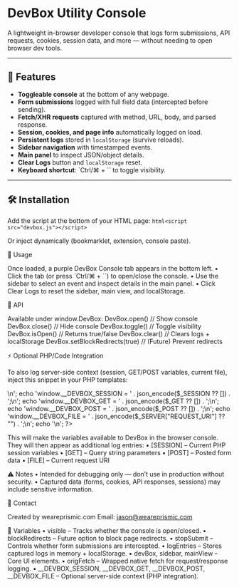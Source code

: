 # DevBox Utility Console

A lightweight in-browser developer console that logs form submissions, API requests, cookies, session data, and more — without needing to open browser dev tools.

---

## 🚀 Features
- **Toggleable console** at the bottom of any webpage.
- **Form submissions** logged with full field data (intercepted before sending).
- **Fetch/XHR requests** captured with method, URL, body, and parsed response.
- **Session, cookies, and page info** automatically logged on load.
- **Persistent logs** stored in `localStorage` (survive reloads).
- **Sidebar navigation** with timestamped events.
- **Main panel** to inspect JSON/object details.
- **Clear Logs** button and `localStorage` reset.
- **Keyboard shortcut**: `Ctrl/⌘ + \`` to toggle visibility.

---

## 🛠 Installation
Add the script at the bottom of your HTML page:
`html<script src="devbox.js"></script>`

Or inject dynamically (bookmarklet, extension, console paste).

📖 Usage

Once loaded, a purple DevBox Console tab appears in the bottom left.
	•	Click the tab (or press `Ctrl/⌘ + ``) to open/close the console.
	•	Use the sidebar to select an event and inspect details in the main panel.
	•	Click Clear Logs to reset the sidebar, main view, and localStorage.

 🔑 API

Available under window.DevBox:
DevBox.open()        // Show console
DevBox.close()       // Hide console
DevBox.toggle()      // Toggle visibility
DevBox.isOpen()      // Returns true/false
DevBox.clear()       // Clears logs + localStorage
DevBox.setBlockRedirects(true) // (Future) Prevent redirects


⚡ Optional PHP/Code Integration

To also log server-side context (session, GET/POST variables, current file), inject this snippet in your PHP templates:
<?php
echo '<script>\n';
echo 'window.__DEVBOX_SESSION = ' . json_encode($_SESSION ?? []) . ';\n';
echo 'window.__DEVBOX_GET = ' . json_encode($_GET ?? []) . ';\n';
echo 'window.__DEVBOX_POST = ' . json_encode($_POST ?? []) . ';\n';
echo 'window.__DEVBOX_FILE = ' . json_encode($_SERVER["REQUEST_URI"] ?? "") . ';\n';
echo '</script>\n';
?>

This will make the variables available to DevBox in the browser console.
They will then appear as additional log entries:
	•	[SESSION] – Current PHP session variables
	•	[GET] – Query string parameters
	•	[POST] – Posted form data
	•	[FILE] – Current request URI

 ⚠️ Notes
	•	Intended for debugging only — don’t use in production without security.
	•	Captured data (forms, cookies, API responses, sessions) may include sensitive information.

 📩 Contact

Created by weareprismic.com
Email: jason@weareprismic.com

📌 Variables
	•	visible – Tracks whether the console is open/closed.
	•	blockRedirects – Future option to block page redirects.
	•	stopSubmit – Controls whether form submissions are intercepted.
	•	logEntries – Stores captured logs in memory + localStorage.
	•	devBox, sidebar, mainView – Core UI elements.
	•	origFetch – Wrapped native fetch for request/response logging.
	•	__DEVBOX_SESSION, __DEVBOX_GET, __DEVBOX_POST, __DEVBOX_FILE – Optional server-side context (PHP integration).
